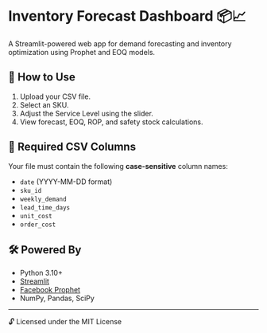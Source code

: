 # Inventory Forecast Dashboard 📦📈

A Streamlit-powered web app for demand forecasting and inventory optimization using Prophet and EOQ models.

## 📂 How to Use

1. Upload your CSV file.
2. Select an SKU.
3. Adjust the Service Level using the slider.
4. View forecast, EOQ, ROP, and safety stock calculations.

## 📝 Required CSV Columns

Your file must contain the following **case-sensitive** column names:
- `date` (YYYY-MM-DD format)
- `sku_id`
- `weekly_demand`
- `lead_time_days`
- `unit_cost`
- `order_cost`

## 🛠 Powered By
- Python 3.10+
- [Streamlit](https://streamlit.io/)
- [Facebook Prophet](https://facebook.github.io/prophet/)
- NumPy, Pandas, SciPy

---

🔓 Licensed under the MIT License
